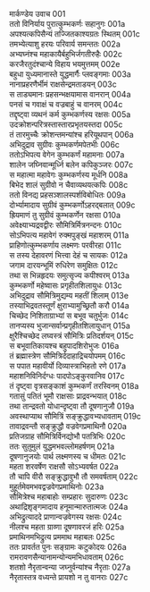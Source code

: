 मार्कण्डेय उवाच	001  
ततो विनिर्याय पुरात्कुम्भकर्णः सहानुगः	001a  
अपश्यत्कपिसैन्यं तज्जितकाश्यग्रतः स्थितम्	001c  
तमभ्येत्याशु हरयः परिवार्य समन्ततः	002a  
अभ्यघ्नंश्च महाकायैर्बहुभिर्जगतीरुहैः	002c  
करजैरतुदंश्चान्ये विहाय भयमुत्तमम्	002e  
बहुधा युध्यमानास्ते युद्धमार्गैः प्लवङ्गमाः	003a  
नानाप्रहरणैर्भीमं राक्षसेन्द्रमताडयन्	003c  
स ताड्यमानः प्रहसन्भक्षयामास वानरान्	004a  
पनसं च गवाक्षं च वज्रबाहुं च वानरम्	004c  
तद्दृष्ट्वा व्यथनं कर्म कुम्भकर्णस्य रक्षसः	005a  
उदक्रोशन्परित्रस्तास्तारप्रभृतयस्तदा	005c  
तं तारमुच्चैः क्रोशन्तमन्यांश्च हरियूथपान्	006a  
अभिदुद्राव सुग्रीवः कुम्भकर्णमपेतभीः	006c  
ततोऽभिपत्य वेगेन कुम्भकर्णं महामनाः	007a  
शालेन जघ्निवान्मूर्ध्नि बलेन कपिकुञ्जरः	007c  
स महात्मा महावेगः कुम्भकर्णस्य मूर्धनि	008a  
बिभेद शालं सुग्रीवो न चैवाव्यथयत्कपिः	008c  
ततो विनद्य प्रहसञ्शालस्पर्शविबोधितः	009a  
दोर्भ्यामादाय सुग्रीवं कुम्भकर्णोऽहरद्बलात्	009c  
ह्रियमाणं तु सुग्रीवं कुम्भकर्णेन रक्षसा	010a  
अवेक्ष्याभ्यद्रवद्वीरः सौमित्रिर्मित्रनन्दनः	010c  
सोऽभिपत्य महावेगं रुक्मपुङ्खं महाशरम्	011a  
प्राहिणोत्कुम्भकर्णाय लक्ष्मणः परवीरहा	011c  
स तस्य देहावरणं भित्त्वा देहं च सायकः	012a  
जगाम दारयन्भूमिं रुधिरेण समुक्षितः	012c  
तथा स भिन्नहृदयः समुत्सृज्य कपीश्वरम्	013a  
कुम्भकर्णो महेष्वासः प्रगृहीतशिलायुधः	013c  
अभिदुद्राव सौमित्रिमुद्यम्य महतीं शिलाम्	013e  
तस्याभिद्रवतस्तूर्णं क्षुराभ्यामुच्छ्रितौ करौ	014a  
चिच्छेद निशिताग्राभ्यां स बभूव चतुर्भुजः	014c  
तानप्यस्य भुजान्सर्वान्प्रगृहीतशिलायुधान्	015a  
क्षुरैश्चिच्छेद लघ्वस्त्रं सौमित्रिः प्रतिदर्शयन्	015c  
स बभूवातिकायश्च बहुपादशिरोभुजः	016a  
तं ब्रह्मास्त्रेण सौमित्रिर्ददाहाद्रिचयोपमम्	016c  
स पपात महावीर्यो दिव्यास्त्राभिहतो रणे	017a  
महाशनिविनिर्दग्धः पादपोऽङ्कुरवानिव	017c  
तं दृष्ट्वा वृत्रसङ्काशं कुम्भकर्णं तरस्विनम्	018a  
गतासुं पतितं भूमौ राक्षसाः प्राद्रवन्भयात्	018c  
तथा तान्द्रवतो योधान्दृष्ट्वा तौ दूषणानुजौ	019a  
अवस्थाप्याथ सौमित्रिं सङ्क्रुद्धावभ्यधावताम्	019c  
तावाद्रवन्तौ सङ्क्रुद्धौ वज्रवेगप्रमाथिनौ	020a  
प्रतिजग्राह सौमित्रिर्विनद्योभौ पतत्रिभिः	020c  
ततः सुतुमुलं युद्धमभवल्लोमहर्षणम्	021a  
दूषणानुजयोः पार्थ लक्ष्मणस्य च धीमतः	021c  
महता शरवर्षेण राक्षसौ सोऽभ्यवर्षत	022a  
तौ चापि वीरौ सङ्क्रुद्धावुभौ तौ समवर्षताम्	022c  
मुहूर्तमेवमभवद्वज्रवेगप्रमाथिनोः	023a  
सौमित्रेश्च महाबाहोः सम्प्रहारः सुदारुणः	023c  
अथाद्रिशृङ्गमादाय हनूमान्मारुतात्मजः	024a  
अभिद्रुत्याददे प्राणान्वज्रवेगस्य रक्षसः	024c  
नीलश्च महता ग्राव्णा दूषणावरजं हरिः	025a  
प्रमाथिनमभिद्रुत्य प्रममाथ महाबलः	025c  
ततः प्रावर्तत पुनः सङ्ग्रामः कटुकोदयः	026a  
रामरावणसैन्यानामन्योन्यमभिधावताम्	026c  
शतशो नैरृतान्वन्या जघ्नुर्वन्यांश्च नैरृताः	027a  
नैरृतास्तत्र वध्यन्ते प्रायशो न तु वानराः	027c  
